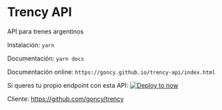 # Trency API
API para trenes argentinos

Instalación:
`yarn`

Documentación:
`yarn docs`

Documentación online:
`https://goncy.github.io/trency-api/index.html`

Si queres tu propio endpoint con esta API:
[![Deploy to now](https://deploy.now.sh/static/button.svg)](https://deploy.now.sh/?repo=https://github.com/goncy/trency-api)

Cliente:
https://github.com/goncy/trency